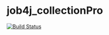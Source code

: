 # job4j_collectionPro
[![Build Status](https://travis-ci.org/Ajderka/collectionPro.svg?branch=master)](https://travis-ci.org/Ajderka/collectionPro)
